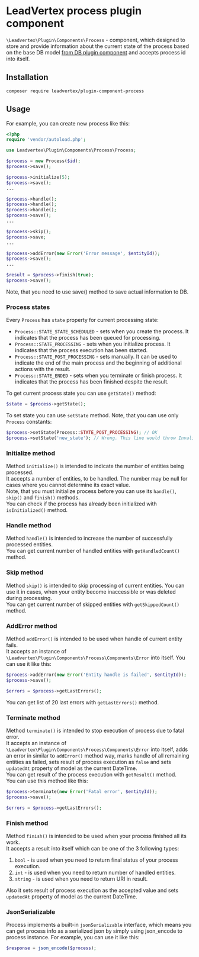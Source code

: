 # LeadVertex process plugin component
`\Leadvertex\Plugin\Components\Process` - component, which designed to store and provide information
about the current state of the process based on the base DB model
[from DB plugin component](https://github.com/leadvertex/plugin-component-db "from DB plugin component")
and accepts process id into itself.

## Installation
```shell script
composer require leadvertex/plugin-component-process
```

## Usage
For example, you can create new process like this:
```php
<?php
require 'vendor/autoload.php';

use Leadvertex\Plugin\Components\Process\Process;

$process = new Process($id);
$process->save();

$process->initialize(5);
$process->save();
...

$process->handle();
$process->handle();
$process->handle();
$process->save();
...

$process->skip();
$process->save;
...

$process->addError(new Error('Error message', $entityId));
$process->save();
...

$result = $process->finish(true);
$process->save();
```
Note, that you need to use save() method to save actual information to DB.

### Process states
Every `Process` has `state` property for current processing state:
- `Process::STATE_STATE_SCHEDULED` - sets when you create the process. It indicates that the process has been queued for processing.
- `Process::STATE_PROCESSING` - sets when you initialize process. It indicates that the process execution has been started.
- `Process::STATE_POST_PROCESSING` - sets manually. It can be used to indicate the end of the main process and the beginning of additional actions with the result.
- `Process::STATE_ENDED` - sets when you terminate or finish process. It indicates that the process has been finished despite the result.

To get current process state you can use `getState()` method:
```php
$state = $process->getState();
```
To set state you can use `setState` method. Note, that you can use only `Process` constants:
```php
$process->setState(Process::STATE_POST_PROCESSING); // OK
$process->setState('new_state'); // Wrong. This line would throw InvalidArgument exception
```

### Initialize method
Method `initialize()` is intended to indicate the number of entities being processed.\
It accepts a number of entities, to be handled. The number may be null for cases where you cannot determine
its exact value.\
Note, that you must initialize process before you can use its `handle()`, `skip()` and `finish()` methods.\
You can check if the process has already been initialized with `isInitialized()` method.

### Handle method
Method `handle()` is intended to increase the number of successfully processed entities.\
You can get current number of handled entities with `getHandledCount()` method.

### Skip method
Method `skip()` is intended to skip processing of current entities. You can use it in cases, when your entity become
inaccessible or was deleted during processing.\
You can get current number of skipped entities with `getSkippedCount()` method.

### AddError method
Method `addError()` is intended to be used when handle of current entity fails.\
It accepts an instance of `\Leadvertex\Plugin\Components\Process\Components\Error` into itself. You can use it like this:
```php
$process->addError(new Error('Entity handle is failed', $entityId));
$process->save();

$errors = $process->getLastErrors();
```
You can get list of 20 last errors with `getLastErrors()` method.

### Terminate method
Method `terminate()` is intended to stop execution of process due to fatal error.\
It accepts an instance of `\Leadvertex\Plugin\Components\Process\Components\Error` into itself,
adds an error in similar to `addError()` method way, marks handle of all remaining entities as failed,
sets result of process execution as `false` and sets `updatedAt` property of model as the current DateTime.\
You can get result of the process execution with `getResult()` method.\
You can use this method like this:
```php
$process->terminate(new Error('Fatal error', $entityId));
$process->save();

$errors = $process->getLastErrors();
```

### Finish method
Method `finish()` is intended to be used when your process finished all its work.\
It accepts a result into itself which can be one of the 3 following types:
1. `bool` - is used when you need to return final status of your process execution.
2. `int` - is used when you need to return number of handled entities.
3. `string` - is used when you need to return URI in result.

Also it sets result of process execution as the accepted value
and sets `updatedAt` property of model as the current DateTime.

### JsonSerializable
Process implements a built-in `jsonSerializable` interface, which means you can get process info as a serialized json by simply using
json_encode to process instance.
For example, you can use it like this:
```php
$response = json_encode($process);
```